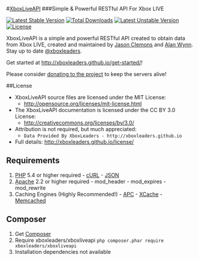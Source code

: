 #[XboxLiveAPI](http://xboxleaders.github.io)
###Simple & Powerful RESTful API For Xbox LIVE

[![Latest Stable Version](https://poser.pugx.org/xboxleaders/xboxliveapi/v/stable.png)](https://packagist.org/packages/xboxleaders/xboxliveapi) [![Total Downloads](https://poser.pugx.org/xboxleaders/xboxliveapi/downloads.png)](https://packagist.org/packages/xboxleaders/xboxliveapi) [![Latest Unstable Version](https://poser.pugx.org/xboxleaders/xboxliveapi/v/unstable.png)](https://packagist.org/packages/xboxleaders/xboxliveapi) [![License](https://poser.pugx.org/xboxleaders/xboxliveapi/license.png)](https://packagist.org/packages/xboxleaders/xboxliveapi)

XboxLiveAPI is a simple and powerful RESTful API created to obtain data from Xbox LIVE, created and
maintained by [Jason Clemons](http://about.me/jasonclemons) and [Alan Wynn](http://twitter.com/djekl).
Stay up to date [@xboxleaders](http://twitter.com/xboxleaders).

Get started at http://xboxleaders.github.io/get-started/!

Please consider [donating to the project](https://www.paypal.com/cgi-bin/webscr?cmd=_s-xclick&hosted_button_id=6ZHLXELDHACX6) to keep the servers alive!

##License
- XboxLiveAPI source files are licensed under the MIT License:
  - http://opensource.org/licenses/mit-license.html
- The XboxLiveAPI documentation is licensed under the CC BY 3.0 License:
  - http://creativecommons.org/licenses/by/3.0/
- Attribution is not required, but much appreciated:
  - `Data Provided By XboxLeaders - http://xboxleaders.github.io`
- Full details: http://xboxleaders.github.io/license/

## Requirements
  1. [PHP](http://php.net/downloads.php) 5.4 or higher required
    - [cURL](http://php.net/curl)
    - [JSON](http://pecl.php.net/package/json)
  2. [Apache](http://httpd.apache.org) 2.2 or higher required
    - mod_header
    - mod_expires
    - mod_rewrite
  3. Caching Engines (Highly Recommended!)
    - [APC](http://pecl.php.net/package/apc)
    - [XCache](http://xcache.lighttpd.net)
    - [Memcached](http://memcached.org)

## Composer
  1. Get [Composer](http://getcomposer.org)
  2. Require xboxleaders/xboxliveapi `php composer.phar require xboxleaders/xboxliveapi`
  3. Installation dependencies not available
